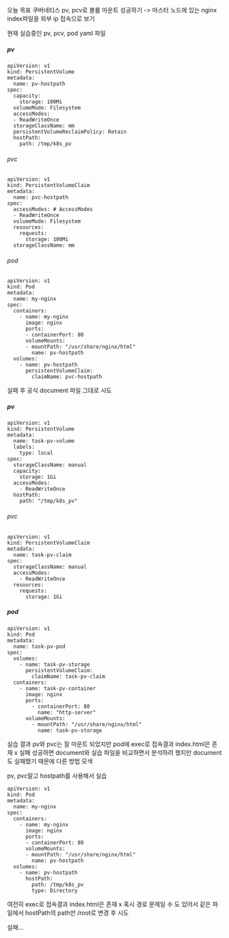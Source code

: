 오늘 목표 쿠버네티스 pv, pcv로 볼륨 마운트 성공하기
    -> 마스터 노드에 있는 nginx index파일을 외부 ip 접속으로 보기

현재 실습중인 pv, pcv, pod yaml 파일

##### pv
```
apiVersion: v1
kind: PersistentVolume
metadata:
  name: pv-hostpath
spec:
  capacity:
    storage: 100Mi 
  volumeMode: Filesystem 
  accessModes: 
  - ReadWriteOnce
  storageClassName: mm
  persistentVolumeReclaimPolicy: Retain
  hostPath:
    path: /tmp/k8s_pv 
```
###### pvc
```
apiVersion: v1
kind: PersistentVolumeClaim
metadata:
  name: pvc-hostpath
spec:
  accessModes: # AccessModes
  - ReadWriteOnce
  volumeMode: Filesystem 
  resources:
    requests:
      storage: 100Mi
  storageClassName: mm
```
###### pod
```
apiVersion: v1
kind: Pod
metadata:
  name: my-nginx
spec:
  containers:
    - name: my-nginx
      image: nginx
      ports:
      - containerPort: 80
      volumeMounts:
      - mountPath: "/usr/share/nginx/html"
        name: pv-hostpath
  volumes:
    - name: pv-hostpath
      persistentVolumeClaim:
        claimName: pvc-hostpath
```
실패 후 공식 document 파일 그대로 시도

##### pv
```
apiVersion: v1
kind: PersistentVolume
metadata:
  name: task-pv-volume
  labels:
    type: local
spec:
  storageClassName: manual
  capacity:
    storage: 1Gi
  accessModes:
    - ReadWriteOnce
  hostPath:
    path: "/tmp/k8s_pv"
```
###### pvc
```
apiVersion: v1
kind: PersistentVolumeClaim
metadata:
  name: task-pv-claim
spec:
  storageClassName: manual
  accessModes:
    - ReadWriteOnce
  resources:
    requests:
      storage: 1Gi
```
##### pod
```
apiVersion: v1
kind: Pod
metadata:
  name: task-pv-pod
spec:
  volumes:
    - name: task-pv-storage
      persistentVolumeClaim:
        claimName: task-pv-claim
  containers:
    - name: task-pv-container
      image: nginx
      ports:
        - containerPort: 80
          name: "http-server"
      volumeMounts:
        - mountPath: "/usr/share/nginx/html"
          name: task-pv-storage
```
실습 결과 pv와 pvc는 잘 마운트 되었지만 pod에 exec로 접속결과 index.html은 존재 x  실패
성공하면 document와 실습 파일을 비교하면서 분석하려 했지만 document도 실패했기 때문에 다른 방법 모색

pv, pvc말고 hostpath를 사용해서 실습
```
apiVersion: v1
kind: Pod
metadata:
  name: my-nginx
spec:
  containers:
    - name: my-nginx
      image: nginx
      ports:
      - containerPort: 80
      volumeMounts:
      - mountPath: "/usr/share/nginx/html"
        name: pv-hostpath
  volumes:
    - name: pv-hostpath
      hostPath:
        path: /tmp/k8s_pv
        type: Directory
```
여전히 exec로 접속결과 index.html은 존재 x
혹시 경로 문제일 수 도 있어서 같은 파일에서 hostPath의 path만 /root로 변경 후 시도

실패...
